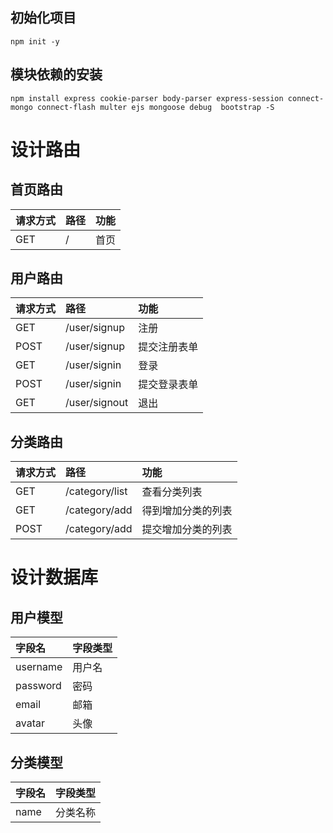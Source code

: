 ## 初始化项目
```
npm init -y
```

## 模块依赖的安装
```
npm install express cookie-parser body-parser express-session connect-mongo connect-flash multer ejs mongoose debug  bootstrap -S

```

# 设计路由
## 首页路由
|请求方式|路径|功能|
|:----|:----|:----|
|GET|/|首页|

## 用户路由
|请求方式|路径|功能|
|:----|:----|:----|
|GET|/user/signup|注册|
|POST|/user/signup|提交注册表单|
|GET|/user/signin|登录|
|POST|/user/signin|提交登录表单|
|GET|/user/signout|退出|

## 分类路由
|请求方式|路径|功能|
|:----|:----|:----|
|GET|/category/list|查看分类列表|
|GET|/category/add|得到增加分类的列表|
|POST|/category/add|提交增加分类的列表|

# 设计数据库
## 用户模型
|字段名|字段类型|
|:----|:----|
|username|用户名|
|password|密码|
|email|邮箱|
|avatar|头像|

## 分类模型
|字段名|字段类型|
|:----|:----|
|name|分类名称|